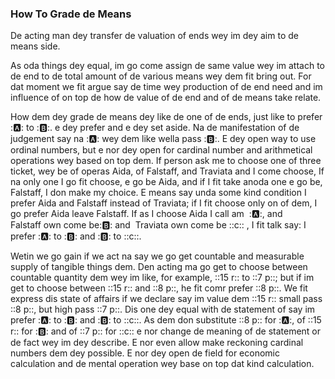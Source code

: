 ### How To Grade de Means

De acting man dey transfer de valuation of ends wey im dey aim to de means side.

As oda things dey equal, im go come assign de same value wey im attach to de end to de total amount of de various means wey dem fit bring out. For dat moment we fit argue say de time wey production of de end need and im influence of on top de how de value of de end and of de means take relate.

How dem dey grade de means dey like de one of de ends, just like to prefer :🅰️: to :🅱️:. e dey prefer and e dey set aside. Na de manifestation of de judgement say na :🅰️: wey dem like wella pass :🅱️:. E dey open way to use ordinal numbers, but e nor dey open for cardinal number  and arithmetical operations wey based on top dem. If person ask me to choose one of three ticket, wey be of operas Aida, of Falstaff, and Traviata and I come choose, If na only one I go fit choose, e go be Aida, and if I fit take anoda one e go be, Falstaff, I don make my choice. E means say unda some kind condition  I prefer Aida and Falstaff instead of Traviata; if I fit choose only on of dem, I  go prefer Aida leave Falstaff. If as I choose Aida I call am  :🅰️:, and Falstaff own come be:🅱️: and  Traviata own come be ::c:: , I fit talk say: I prefer :🅰️: to :🅱️: and :🅱️: to ::c::.

Wetin we go gain if we act na say we go get countable and measurable supply of tangible things dem. Den acting ma go get to choose between countable quantity dem wey im like, for example, ::15 r:: to ::7 p::; but if im get to choose between ::15 r:: and ::8 p::, he fit comr prefer ::8 p::. We fit express dis state of affairs if we declare say im value dem ::15 r:: small pass ::8 p::, but high pass ::7 p::. Dis one dey equal with de statement  of say im prefer :🅰️: to :🅱️: and :🅱️: to ::c::. As dem don substitute ::8 p:: for :🅰️:, of ::15 r:: for :🅱️: and of ::7 p:: for ::c:: e nor change de meaning of de statement or de fact wey im dey describe. E nor even allow make reckoning cardinal numbers dem dey possible. E nor dey open de field for economic calculation and de mental operation wey base on top dat kind calculation.
